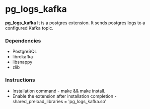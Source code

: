 # pg_logs_kafka
**pg_logs_kafka** It is a postgres extension. It sends postgres logs to a configured Kafka topic.

### Dependencies

* PostgreSQL
* librdkafka
* libsnappy
* zlib

### Instructions
* Installation command - make && make install.
* Enable the extension after installation completion - 
      shared_preload_libraries = 'pg_logs_kafka.so'
 
